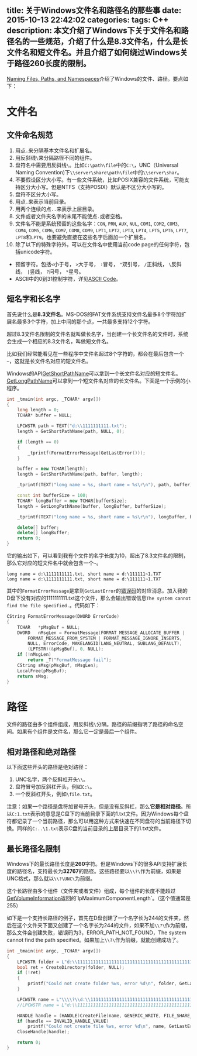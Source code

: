 title: 关于Windows文件名和路径名的那些事
date: 2015-10-13 22:42:02
categories:
tags: C++
description: 本文介绍了Windows下关于文件名和路径名的一些规范，介绍了什么是8.3文件名，什么是长文件名和短文件名。并且介绍了如何绕过Windows关于路径260长度的限制。
---
[Naming Files, Paths, and Namespaces](https://msdn.microsoft.com/en-us/library/windows/desktop/aa365247%28v=vs.85%29.aspx)介绍了Windows的文件、路径。要点如下：

# 文件名
## 文件命名规范
1. 用点`.`来分隔基本文件名和扩展名。  
1. 用反斜线`\`来分隔路径不同的组件。  
1. 盘符名中需要用反斜线`\`。比如`C:\path\file`中的`C:\`，UNC（Universal Naming Convention)下`\\server\share\path\file`中的`\\server\shar`。  
1. 不要假设区分大小写。有一些文件系统，比如POSIX兼容的文件系统，可能支持区分大小写。但是NTFS（支持POSIX）默认是不区分大小写的。  
1. 盘符不区分大小写。  
1. 用点`.`来表示当前目录。  
1. 用两个连续的点`..`来表示上层目录。  
1. 文件或者文件夹名字的末尾不能使点`.`或者空格。  
1. 文件名不能是系统预留的这些名字：`CON`, `PRN`, `AUX`, `NUL`, `COM1`, `COM2`, `COM3`, `COM4`, `COM5`, `COM6`, `COM7`, `COM8`, `COM9`, `LPT1`, `LPT2`, `LPT3`, `LPT4`, `LPT5`, `LPT6`, `LPT7`, `LPT8`和`LPT9`。也要避免直接在这些名字后面加一个扩展名。  
1. 除了以下的特殊字符外，可以在文件名中使用当前code page的任何字符，包括unicode字符。  

- 预留字符。包括`<`小于号， `>`大于号， `:`冒号， `"`双引号， `/`正斜线， `\`反斜线， `|`竖线， `?`问号， `*`星号。  
- ASCII中的0到31控制字符，详见[ASCII Code](http://www.ascii-code.com/)。  

## 短名字和长名字

首先说什么是**8.3文件名**。MS-DOS的FAT文件系统支持文件名最多8个字符加扩展名最多3个字符，加上中间的那个点，一共最多支持12个字符。

超过8.3文件名限制的文件名就叫做长名字，当创建一个长文件名的文件时，系统会生成一个相应的8.3文件名，叫做短文件名。

比如我们经常能看见在一些程序中文件名超过8个字符的，都会在最后包含一个`~`，这就是长文件名对应的短文件名。

Windows的API[GetShortPathName](https://msdn.microsoft.com/en-us/library/windows/desktop/aa364989%28v=vs.85%29.aspx)可以拿到一个长文件名对应的短文件名。[GetLongPathName](https://msdn.microsoft.com/en-us/library/windows/desktop/aa364980%28v=vs.85%29.aspx)可以拿到一个短文件名对应的长文件名。下面是一个示例的小程序。

```c++
int _tmain(int argc, _TCHAR* argv[])
{
	long length = 0;
	TCHAR* buffer = NULL;

	LPCWSTR path = TEXT("d:\\1111111111.txt");
	length = GetShortPathName(path, NULL, 0);

	if (length == 0)
	{
		_tprintf(FormatErrorMessage(GetLastError()));
	}

	buffer = new TCHAR[length];
	length = GetShortPathName(path, buffer, length);

	_tprintf(TEXT("long name = %s, short name = %s\r\n"), path, buffer);

	const int bufferSize = 100;
	TCHAR* longBuffer = new TCHAR[bufferSize];
	length = GetLongPathName(buffer, longBuffer, bufferSize);

	_tprintf(TEXT("long name = %s, short name = %s\r\n"), longBuffer, buffer);

	delete[] buffer;
	delete[] longBuffer;
	return 0;
}
```

它的输出如下，可以看到我有个文件的名字长度为10，超出了8.3文件名的限制，那么它对应的短文件名中就会包含一个`~`。

```
long name = d:\1111111111.txt, short name = d:\111111~1.TXT
long name = d:\1111111111.txt, short name = d:\111111~1.TXT
```

其中的`FormatErrorMessage`是拿到`GetLastError`的[错误码](https://msdn.microsoft.com/en-us/library/windows/desktop/ms681381%28v=vs.85%29.aspx)的对应消息。加入我的D盘下没有对应的1111111111.txt这个文件，那么会输出错误信息`The system cannot find the file specified.`。代码如下：

```c++
CString FormatErrorMessage(DWORD ErrorCode)
{
	TCHAR   *pMsgBuf = NULL;
	DWORD   nMsgLen = FormatMessage(FORMAT_MESSAGE_ALLOCATE_BUFFER |
		FORMAT_MESSAGE_FROM_SYSTEM | FORMAT_MESSAGE_IGNORE_INSERTS,
		NULL, ErrorCode, MAKELANGID(LANG_NEUTRAL, SUBLANG_DEFAULT),
		(LPTSTR)(&pMsgBuf), 0, NULL);
	if (!nMsgLen)
		return _T("FormatMessage fail");
	CString sMsg(pMsgBuf, nMsgLen);
	LocalFree(pMsgBuf);
	return sMsg;
}
```

# 路径

文件的路径由多个组件组成，用反斜线`\`分隔。路径的前缀指明了路径的命名空间。如果有个组件是文件名，那么它一定是最后一个组件。

## 相对路径和绝对路径

以下面这些开头的路径是绝对路径：

1. UNC名字，两个反斜杠开头`\\`。  
1. 盘符冒号加反斜杠开头，例如`C:\`。  
1. 一个反斜杠开头，例如`\file.txt`。

注意：如果一个路径是盘符加冒号开头，但是没有反斜杠，那么**它是相对路径**。所以`C:1.txt`表示的意思是C盘下的当前目录下面的1.txt文件。因为Windows每个盘符都记录了一个当前路径，那么可以用这种方式来快速在不同盘符的当前路径下切换。同样的`C:..\1.txt`表示C盘的当前目录的上层目录下的1.txt文件。

## 最长路径名限制

Windows下的最长路径长度是**260**字符。但是Windows下的很多API支持扩展长度的路径名，支持最长为**32767**的路径。这些路径要以`\\?\`作为前缀，如果是UNC格式，那么就以`\\?\UNC\`为前缀。

这个长路径由多个组件（文件夹或者文件）组成，每个组件的长度不能超过[GetVolumeInformation](https://msdn.microsoft.com/en-us/library/windows/desktop/aa364993(v=vs.85).aspx)返回的`lpMaximumComponentLength`。（这个值通常是255）

如下是一个支持长路径的例子，首先在D盘创建了一个名字长为244的文件夹，然后在这个文件夹下面又创建了一个名字长为244的文件，如果不加`\\?\`作为前缀，那么文件会创建失败，错误码为3，ERROR_PATH_NOT_FOUND，The system cannot find the path specified。如果加上`\\?\`作为前缀，就能创建成功了。

```c++
int _tmain(int argc, _TCHAR* argv[])
{
	LPCWSTR folder = L"d:\\111111111111111111111111111111111111111111111111111111111111111111111111111111111111111111111111111111111111111111111111111111111111111111111111111111111111111111111111111111111111111111111111111111111111111111111111111111111111111111111111111";
	bool ret = CreateDirectory(folder, NULL);
	if (!ret)
	{
		printf("Could not create folder %ws, error %d\n", folder, GetLastError());
	}

	LPCWSTR name = L"\\\\?\\d:\\111111111111111111111111111111111111111111111111111111111111111111111111111111111111111111111111111111111111111111111111111111111111111111111111111111111111111111111111111111111111111111111111111111111111111111111111111111111111111111111111111\\111111111111111111111111111111111111111111111111111111111111111111111111111111111111111111111111111111111111111111111111111111111111111111111111111111111111111111111111111111111111111111111111111111111111111111111111111111111111111111111111111.txt";
	//LPCWSTR name = L"d:\\111111111111111111111111111111111111111111111111111111111111111111111111111111111111111111111111111111111111111111111111111111111111111111111111111111111111111111111111111111111111111111111111111111111111111111111111111111111111111111111111111\\111111111111111111111111111111111111111111111111111111111111111111111111111111111111111111111111111111111111111111111111111111111111111111111111111111111111111111111111111111111111111111111111111111111111111111111111111111111111111111111111111.txt";

	HANDLE handle = (HANDLE)CreateFile(name, GENERIC_WRITE, FILE_SHARE_WRITE, NULL, CREATE_ALWAYS, NULL, NULL);
	if (handle == INVALID_HANDLE_VALUE)
		printf("Could not create file %ws, error %d\n", name, GetLastError());
	CloseHandle(handle);

	return 0;
}
```















